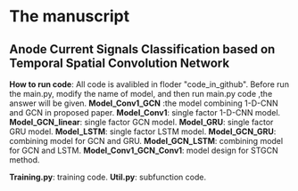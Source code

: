 # The manuscript
## Anode Current Signals Classification based on Temporal Spatial Convolution Network

**How to run code**:
    All code is avalibled in floder "code_in_github". Before run the main.py, modify the name of model, and then run main.py code ,the answer will be given.
**Model_Conv1_GCN** :the model combining 1-D-CNN and GCN in proposed paper.
**Model_Conv1**: single factor 1-D-CNN model.
**Model_GCN_linear**: single factor GCN model.
**Model_GRU**: single factor GRU model.
**Model_LSTM**: single factor LSTM model.
**Model_GCN_GRU**: combining model for GCN and GRU.
**Model_GCN_LSTM**: combining model for GCN and LSTM.
**Model_Conv1_GCN_Conv1**: model design for STGCN method.

**Training.py**: training code.
**Util.py**: subfunction code.

